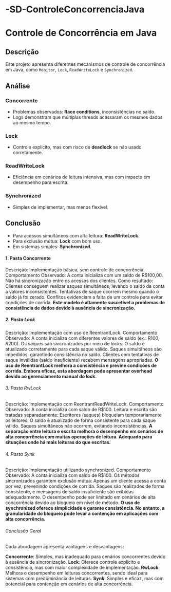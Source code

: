 # -SD-ControleConcorrenciaJava

# Controle de Concorrência em Java

## Descrição
Este projeto apresenta diferentes mecanismos de controle de concorrência em Java, como `Monitor`, `Lock`, `ReadWriteLock` e `Synchronized`.

## Análise
### Concorrente
- Problemas observados: **Race conditions**, inconsistências no saldo.
- Logs demonstram que múltiplas threads acessaram os mesmos dados ao mesmo tempo.

### Lock
- Controle explícito, mas com risco de **deadlock** se não usado corretamente.

### ReadWriteLock
- Eficiência em cenários de leitura intensiva, mas com impacto em desempenho para escrita.

### Synchronized
- Simples de implementar, mas menos flexível.

## Conclusão
- Para acessos simultâneos com alta leitura: **ReadWriteLock**.
- Para exclusão mútua: **Lock** com bom uso.
- Em sistemas simples: **Synchronized**.

#### 1. Pasta Concorrente
Descrição: Implementação básica, sem controle de concorrência.
Comportamento Observado:
A conta inicializa com um saldo de R$100,00.
Não há sincronização entre os acessos dos clientes. Como resultado:
Clientes conseguem realizar saques simultâneos, levando o saldo da conta a valores inconsistentes.
Tentativas de saque ocorrem mesmo quando o saldo já foi zerado.
Conflitos evidenciam a falta de um controle para evitar condições de corrida.
**Este modelo é altamente suscetível a problemas de consistência de dados devido à ausência de sincronização.** 
##### 2. Pasta Lock
Descrição: Implementação com uso de ReentrantLock.
Comportamento Observado:
A conta inicializa com diferentes valores de saldo (ex.: R$100, R$200).
Os saques são sincronizados por meio de locks:
O saldo é atualizado corretamente para cada saque válido.
Saques simultâneos são impedidos, garantindo consistência no saldo.
Clientes com tentativas de saque inválidas (saldo insuficiente) recebem mensagens apropriadas.
**O uso de ReentrantLock melhora a consistência e previne condições de corrida. Embora eficaz, esta abordagem pode apresentar overhead devido ao gerenciamento manual do lock.**
###### 3. Pasta RwLock
Descrição: Implementação com ReentrantReadWriteLock.
Comportamento Observado:
A conta inicializa com saldo de R$100.
Leitura e escrita são tratadas separadamente:
Escritores (saques) bloqueiam temporariamente os leitores.
O saldo é atualizado de forma consistente para cada saque válido.
Saques simultâneos não ocorrem, evitando inconsistências.
**A separação entre leitura e escrita melhora o desempenho em cenários de alta concorrência com muitas operações de leitura. Adequado para situações onde há mais leituras do que escritas.**
###### 4. Pasta Synk
Descrição: Implementação utilizando synchronized.
Comportamento Observado:
A conta inicializa com saldo de R$100.
Os métodos sincronizados garantem exclusão mútua:
Apenas um cliente acessa a conta por vez, prevenindo condições de corrida.
Saques são realizados de forma consistente, e mensagens de saldo insuficiente são exibidas adequadamente.
O desempenho pode ser limitado em cenários de alta concorrência devido ao bloqueio em nível de método.
**O uso de synchronized oferece simplicidade e garante consistência. No entanto, a granularidade do bloqueio pode levar a contenção em aplicações com alta concorrência.**
###### Conclusão Geral
Cada abordagem apresenta vantagens e desvantagens:

**Concorrente**: Simples, mas inadequado para cenários concorrentes devido à ausência de sincronização.
**Lock**: Oferece controle explícito e consistência, mas com maior complexidade de implementação.
**RwLock**: Melhora o desempenho em leituras concorrentes, sendo ideal para sistemas com predominância de leituras.
**Synk**: Simples e eficaz, mas com potencial para contenção em cenários de alta concorrência.